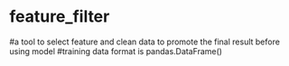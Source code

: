 # feature_filter
#a tool to select feature and clean data to promote the final result before using model
#training data format is pandas.DataFrame()
